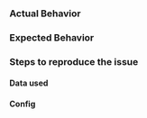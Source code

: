 ### Actual Behavior


### Expected Behavior


### Steps to reproduce the issue


#### Data used  

#### Config  